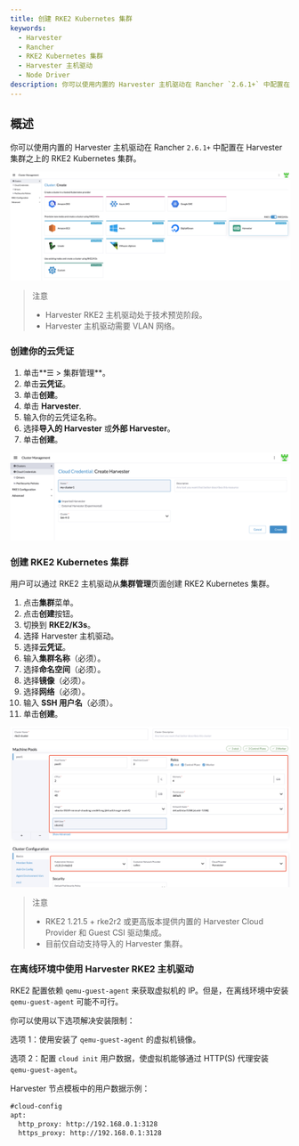 ```yaml
---
title: 创建 RKE2 Kubernetes 集群
keywords:
  - Harvester
  - Rancher
  - RKE2 Kubernetes 集群
  - Harvester 主机驱动
  - Node Driver
description: 你可以使用内置的 Harvester 主机驱动在 Rancher `2.6.1+` 中配置在 Harvester 集群之上的 RKE2 Kubernetes 集群。
---
```


## 概述

你可以使用内置的 Harvester 主机驱动在 Rancher `2.6.1+` 中配置在 Harvester 集群之上的 RKE2 Kubernetes 集群。

![rke2-cluster](../assets/rke2-node-driver.png)

> 注意
>
> - Harvester RKE2 主机驱动处于技术预览阶段。
> - Harvester 主机驱动需要 VLAN 网络。

### 创建你的云凭证

1. 单击**☰ > 集群管理**。
2. 单击**云凭证**。
3. 单击**创建**。
4. 单击 **Harvester**.
5. 输入你的云凭证名称。
6. 选择**导入的 Harvester** 或**外部 Harvester**。
7. 单击**创建**。

![create-harvester-cloud-credentials](../assets/create-cloud-credentials.png)

### 创建 RKE2 Kubernetes 集群

用户可以通过 RKE2 主机驱动从**集群管理**页面创建 RKE2 Kubernetes 集群。

1. 点击**集群**菜单。
2. 点击**创建**按钮。
3. 切换到 **RKE2/K3s**。
4. 选择 Harvester 主机驱动。
5. 选择**云凭证**。
6. 输入**集群名称**（必须）。
7. 选择**命名空间**（必须）。
8. 选择**镜像**（必须）。
9. 选择**网络**（必须）。
10. 输入 **SSH 用户名**（必须）。
11. 单击**创建**。

![create-rke2-harvester-cluster](../assets/create-rke2-harvester-cluster.png)

> 注意
>
> - RKE2 1.21.5 + rke2r2 或更高版本提供内置的 Harvester Cloud Provider 和 Guest CSI 驱动集成。
> - 目前仅自动支持导入的 Harvester 集群。

### 在离线环境中使用 Harvester RKE2 主机驱动

RKE2 配置依赖 `qemu-guest-agent` 来获取虚拟机的 IP。但是，在离线环境中安装 `qemu-guest-agent` 可能不可行。

你可以使用以下选项解决安装限制：

选项 1：使用安装了 `qemu-guest-agent` 的虚拟机镜像。

选项 2：配置 `cloud init` 用户数据，使虚拟机能够通过 HTTP(S) 代理安装 `qemu-guest-agent`。

Harvester 节点模板中的用户数据示例：

```
#cloud-config
apt:
  http_proxy: http://192.168.0.1:3128
  https_proxy: http://192.168.0.1:3128
```
